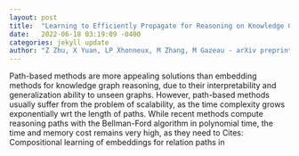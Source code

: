```yaml
---
layout: post
title:  "Learning to Efficiently Propagate for Reasoning on Knowledge Graphs"
date:   2022-06-18 03:19:09 -0400
categories: jekyll update
author: "Z Zhu, X Yuan, LP Xhonneux, M Zhang, M Gazeau - arXiv preprint arXiv , 2022"
---
```

Path-based methods are more appealing solutions than embedding methods for knowledge graph reasoning, due to their interpretability and generalization ability to unseen graphs. However, path-based methods usually suffer from the problem of scalability, as the time complexity grows exponentially wrt the length of paths. While recent methods compute reasoning paths with the Bellman-Ford algorithm in polynomial time, the time and memory cost remains very high, as they need to  Cites: Compositional learning of embeddings for relation paths in